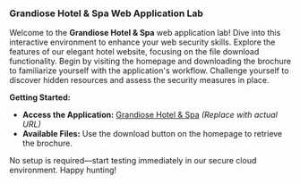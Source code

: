 ### Grandiose Hotel & Spa Web Application Lab

Welcome to the **Grandiose Hotel & Spa** web application lab! Dive into this interactive environment to enhance your web security skills. Explore the features of our elegant hotel website, focusing on the file download functionality. Begin by visiting the homepage and downloading the brochure to familiarize yourself with the application's workflow. Challenge yourself to discover hidden resources and assess the security measures in place. 

**Getting Started:**
- **Access the Application:** [Grandiose Hotel & Spa](#) *(Replace with actual URL)*
- **Available Files:** Use the download button on the homepage to retrieve the brochure.

No setup is required—start testing immediately in our secure cloud environment. Happy hunting!
